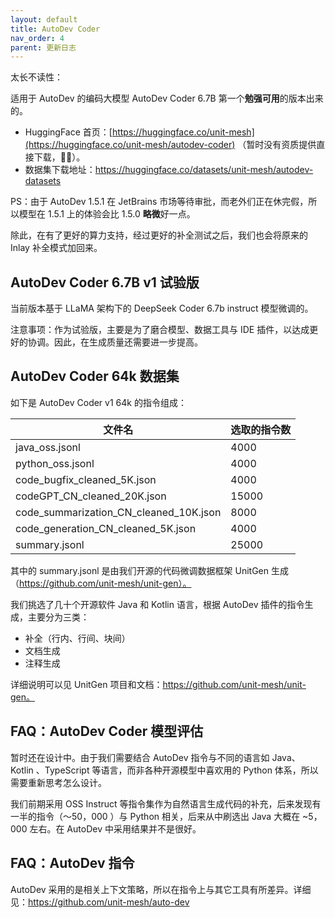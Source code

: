 ```yaml
---
layout: default
title: AutoDev Coder
nav_order: 4
parent: 更新日志
---
```


太长不读性：

适用于 AutoDev 的编码大模型 AutoDev Coder 6.7B 第一个**勉强可用**的版本出来的。

- HuggingFace 首页：[https://huggingface.co/unit-mesh](https://huggingface.co/unit-mesh/autodev-coder) （暂时没有资质提供直接下载，🐶🐶）。
- 数据集下载地址：https://huggingface.co/datasets/unit-mesh/autodev-datasets

PS：由于 AutoDev 1.5.1 在 JetBrains 市场等待审批，而老外们正在休完假，所以模型在 1.5.1 上的体验会比 1.5.0 **略微**好一点。

除此，在有了更好的算力支持，经过更好的补全测试之后，我们也会将原来的 Inlay 补全模式加回来。

## AutoDev Coder 6.7B v1 试验版

当前版本基于 LLaMA 架构下的 DeepSeek Coder 6.7b instruct 模型微调的。

注意事项：作为试验版，主要是为了磨合模型、数据工具与 IDE 插件，以达成更好的协调。因此，在生成质量还需要进一步提高。

## AutoDev Coder 64k 数据集

如下是 AutoDev Coder v1 64k 的指令组成：

| 文件名                                    | 选取的指令数 |
|----------------------------------------|--------|
| java_oss.jsonl                         | 4000   |
| python_oss.jsonl                       | 4000   |
| code_bugfix_cleaned_5K.json            | 4000   |
| codeGPT_CN_cleaned_20K.json            | 15000  |
| code_summarization_CN_cleaned_10K.json | 8000   |
| code_generation_CN_cleaned_5K.json     | 4000   |
| summary.jsonl                          | 25000  |

其中的 summary.jsonl 是由我们开源的代码微调数据框架 UnitGen 生成（https://github.com/unit-mesh/unit-gen）。

我们挑选了几十个开源软件 Java 和 Kotlin 语言，根据 AutoDev 插件的指令生成，主要分为三类：

- 补全（行内、行间、块间）
- 文档生成
- 注释生成

详细说明可以见 UnitGen 项目和文档：https://github.com/unit-mesh/unit-gen。

## FAQ：AutoDev Coder 模型评估

暂时还在设计中。由于我们需要结合 AutoDev 指令与不同的语言如 Java、 Kotlin 、TypeScript 等语言，而非各种开源模型中喜欢用的 Python 体系，所以需要重新思考怎么设计。

我们前期采用 OSS Instruct 等指令集作为自然语言生成代码的补充，后来发现有一半的指令（～50，000 ）与 Python 相关，后来从中刷选出 Java 大概在 ~5，000 左右。在 AutoDev 中采用结果并不是很好。

## FAQ：AutoDev 指令

AutoDev 采用的是相关上下文策略，所以在指令上与其它工具有所差异。详细见：https://github.com/unit-mesh/auto-dev
